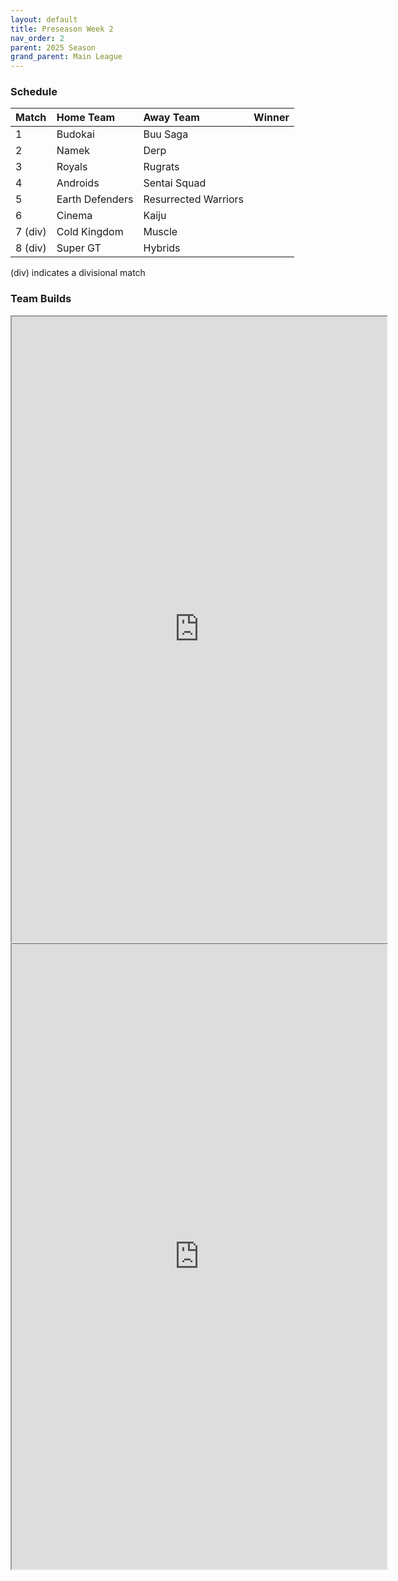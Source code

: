 ```yaml
---
layout: default
title: Preseason Week 2
nav_order: 2
parent: 2025 Season
grand_parent: Main League
---
```

### Schedule

|Match          |  Home Team            | Away Team        | Winner           |
| :-------------| :---------------------| :----------------| :----------------|
|1| Budokai | Buu Saga |  |
|2|  Namek | Derp | |
|3| Royals | Rugrats |  |
|4| Androids | Sentai Squad |  |
|5| Earth Defenders | Resurrected Warriors |  |
|6| Cinema | Kaiju |  |
|7 (div)| Cold Kingdom | Muscle |  |
|8 (div)|  Super GT | Hybrids | |

(div) indicates a divisional match

### Team Builds

<iframe width=600 height=1000 scrolling="yes" src="https://docs.google.com/document/d/e/2PACX-1vRSpFNl8Gh_GAGY-G3DEOnt7cXdsfX7D9C76em4qopyW4-3r_0yOxIVPfbnT2eIfIBzueLww2oswHDY/pub?embedded=true"></iframe>
<iframe width=600 height=1000 scrolling="yes" src="https://docs.google.com/document/d/e/2PACX-1vTLqLSZyxzsH146MJU7yjMEyyIt4EHzqAkWl5k03EJE6areH_rqSR0HwU_EfqXaJcBHElKiHO7RI4I1/pub?embedded=true"></iframe>
